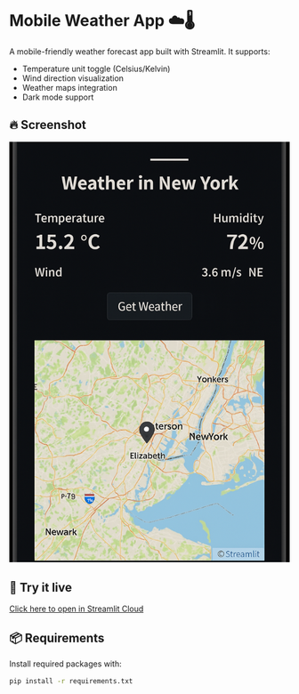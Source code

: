 # Mobile Weather App ☁️🌡️

A mobile-friendly weather forecast app built with Streamlit. It supports:
- Temperature unit toggle (Celsius/Kelvin)
- Wind direction visualization
- Weather maps integration
- Dark mode support

## 🔥 Screenshot
![App Screenshot](screenshot.png)

## 🚀 Try it live
[Click here to open in Streamlit Cloud](https://mobile-weather-app-hzbcxo2q4yvealfp6rnqc8.streamlit.app/)

## 📦 Requirements
Install required packages with:

```bash
pip install -r requirements.txt
